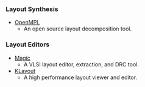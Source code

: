 ### Layout Synthesis
 - [OpenMPL](https://github.com/limbo018/OpenMPL)
   - An open source layout decomposition tool.

### Layout Editors
 - [Magic](http://opencircuitdesign.com/magic/)
   - A VLSI layout editor, extraction, and DRC tool.
 - [KLayout](https://www.klayout.de/build.html)
   - A high performance layout viewer and editor.
